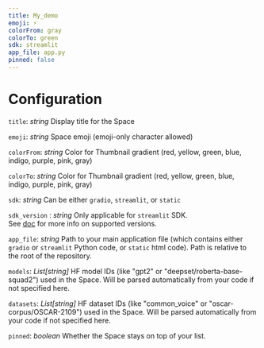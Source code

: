 ```yaml
---
title: My_demo
emoji: ⚡
colorFrom: gray
colorTo: green
sdk: streamlit
app_file: app.py
pinned: false
---
```


# Configuration

`title`: _string_
Display title for the Space

`emoji`: _string_
Space emoji (emoji-only character allowed)

`colorFrom`: _string_
Color for Thumbnail gradient (red, yellow, green, blue, indigo, purple, pink, gray)

`colorTo`: _string_
Color for Thumbnail gradient (red, yellow, green, blue, indigo, purple, pink, gray)

`sdk`: _string_
Can be either `gradio`, `streamlit`, or `static`

`sdk_version` : _string_
Only applicable for `streamlit` SDK.  
See [doc](https://hf.co/docs/hub/spaces) for more info on supported versions.

`app_file`: _string_
Path to your main application file (which contains either `gradio` or `streamlit` Python code, or `static` html code).
Path is relative to the root of the repository.

`models`: _List[string]_
HF model IDs (like "gpt2" or "deepset/roberta-base-squad2") used in the Space.
Will be parsed automatically from your code if not specified here.

`datasets`: _List[string]_
HF dataset IDs (like "common_voice" or "oscar-corpus/OSCAR-2109") used in the Space.
Will be parsed automatically from your code if not specified here.

`pinned`: _boolean_
Whether the Space stays on top of your list.
